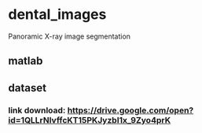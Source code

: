 # dental_images
Panoramic X-ray image segmentation
## matlab
## dataset
### link download:  https://drive.google.com/open?id=1QLLrNlvffcKT15PKJyzbI1x_9Zyo4prK
